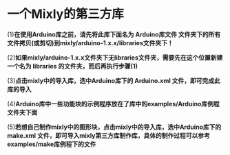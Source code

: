 # 一个Mixly的第三方库
(1)**在使用Arduino库之前，请先将此库下面名为 Arduino库文件 文件夹下的所有文件拷贝(或剪切)到mixly/arduino-1.x.x/libraries文件夹下！**

(2)**如果mixly/arduino-1.x.x文件夹下无libraries文件夹，需要先在这个位置新建一个名为 libraries 的文件夹，而后再执行步骤(1)**

(3)**点击mixly中的导入库，选中Arduino库下的 Arduino.xml 文件，即可完成此库的导入**

(4)**Arduino库中一些功能块的示例程序放在了库中的examples/Arduino库例程文件夹下面**

(5)**若想自己制作mixly中的图形块，点击mixly中的导入库，选中Arduino库下的 make.xml 文件，即可导入mixly第三方库制作库，具体的制作过程可以参考examples/make库例程下的文件**   
